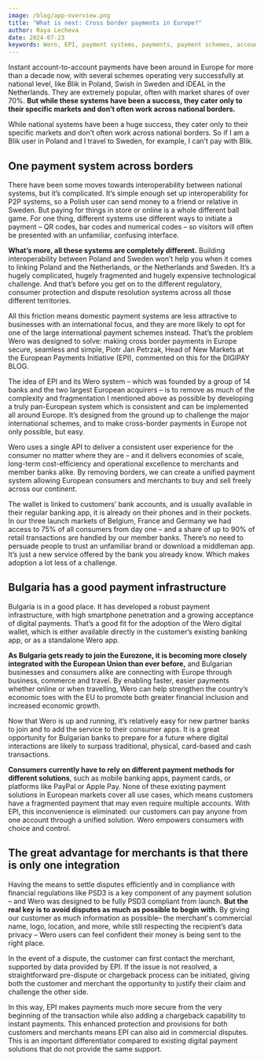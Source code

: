 ```yaml
---
image: /blog/app-overview.png
title: "What is next: Cross border payments in Europe?"
author: Raya Lecheva
date: 2024-07-23
keywords: Wero, EPI, payment systems, payments, payment schemes, account-to-account payments, Blik, Swish, iDEAL, operational compatibility, Poland, Sweden, Netherlands, cross-border payments, Europe, secure payments, seamless payments, simple payments, European Payments Initiative, EPI
---
```


Instant account-to-account payments have been around in Europe for more than a decade now, with several schemes operating very successfully at national level, like Blik in Poland, Swish in Sweden and iDEAL in the Netherlands. They are extremely popular, often with market shares of over 70%. **But while these systems have been a success, they cater only to their specific markets and don’t often work across national borders.**

While national systems have been a huge success, they cater only to their specific markets and don’t often work across national borders. So if I am a Blik user in Poland and I travel to Sweden, for example, I can’t pay with Blik.

## One payment system across borders

There have been some moves towards interoperability between national systems, but it’s complicated. It’s simple enough set up interoperability for P2P systems, so a Polish user can send money to a friend or relative in Sweden. But paying for things in store or online is a whole different ball game. For one thing, different systems use different ways to initiate a payment – QR codes, bar codes and numerical codes – so visitors will often be presented with an unfamiliar, confusing interface.

**What’s more, all these systems are completely different.** Building interoperability between Poland and Sweden won’t help you when it comes to linking Poland and the Netherlands, or the Netherlands and Sweden. It’s a hugely complicated, hugely fragmented and hugely expensive technological challenge. And that’s before you get on to the different regulatory, consumer protection and dispute resolution systems across all those different territories.

All this friction means domestic payment systems are less attractive to businesses with an international focus, and they are more likely to opt for one of the large international payment schemes instead. That’s the problem Wero was designed to solve: making cross border payments in Europe secure, seamless and simple, Piotr Jan Petrzak, Head of New Markets at the European Payments Initiative (EPI), commented on this for the DIGIPAY BLOG.

The idea of EPI and its Wero system – which was founded by a group of 14 banks and the two largest European acquirers – is to remove as much of the complexity and fragmentation I mentioned above as possible by developing a truly pan-European system which is consistent and can be implemented all around Europe. It’s designed from the ground up to challenge the major international schemes, and to make cross-border payments in Europe not only possible, but easy.

Wero uses a single API to deliver a consistent user experience for the consumer no matter where they are – and it delivers economies of scale, long-term cost-efficiency and operational excellence to merchants and member banks alike. By removing borders, we can create a unified payment system allowing European consumers and merchants to buy and sell freely across our continent.

The wallet is linked to customers’ bank accounts, and is usually available in their regular banking app, it is already on their phones and in their pockets. In our three launch markets of Belgium, France and Germany we had access to 75% of all consumers from day one – and a share of up to 90% of retail transactions are handled by our member banks. There’s no need to persuade people to trust an unfamiliar brand or download a middleman app. It’s just a new service offered by the bank you already know. Which makes adoption a lot less of a challenge.

## Bulgaria has a good payment infrastructure

Bulgaria is in a good place. It has developed a robust payment infrastructure, with high smartphone penetration and a growing acceptance of digital payments. That’s a good fit for the adoption of the Wero digital wallet, which is either available directly in the customer’s existing banking app, or as a standalone Wero app.

**As Bulgaria gets ready to join the Eurozone, it is becoming more closely integrated with the European Union than ever before,** and Bulgarian businesses and consumers alike are connecting with Europe through business, commerce and travel. By enabling faster, easier payments whether online or when travelling, Wero can help strengthen the country’s economic toes with the EU to promote both greater financial inclusion and increased economic growth.

Now that Wero is up and running, it’s relatively easy for new partner banks to join and to add the service to their consumer apps. It is a great opportunity for Bulgarian banks to prepare for a future where digital interactions are likely to surpass traditional, physical, card-based and cash transactions.

**Consumers currently have to rely on different payment methods for different solutions**, such as mobile banking apps, payment cards, or platforms like PayPal or Apple Pay. None of these existing payment solutions in European markets cover all use cases, which means customers have a fragmented payment that may even require multiple accounts. With EPI, this inconvenience is eliminated: our customers can pay anyone from one account through a unified solution. Wero empowers consumers with choice and control.

## The great advantage for merchants is that there is only one integration

Having the means to settle disputes efficiently and in compliance with financial regulations like PSD3 is a key component of any payment solution – and Wero was designed to be fully PSD3 compliant from launch. **But the real key is to avoid disputes as much as possible to begin with.** By giving our customer as much information as possible– the merchant's commercial name, logo, location, and more, while still respecting the recipient’s data privacy – Wero users can feel confident their money is being sent to the right place.

In the event of a dispute, the customer can first contact the merchant, supported by data provided by EPI. If the issue is not resolved, a straightforward pre-dispute or chargeback process can be initiated, giving both the customer and merchant the opportunity to justify their claim and challenge the other side.

In this way, EPI makes payments much more secure from the very beginning of the transaction while also adding a chargeback capability to instant payments. This enhanced protection and provisions for both customers and merchants means EPI can also aid in commercial disputes. This is an important differentiator compared to existing digital payment solutions that do not provide the same support.
